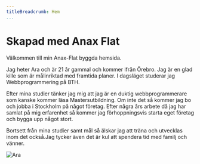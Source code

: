 ```yaml
---
titleBreadcrumb: Hem
...
```

Skapad med Anax Flat
===============================

Välkommen till min Anax-Flat byggda hemsida.

Jag heter Ara och är 21 år gammal och kommer ifrån Örebro. Jag är en glad kille som är målinriktad med framtida planer.
I dagsläget studerar jag Webbprogrammering på BTH.

Efter mina studier tänker jag mig att jag är en duktig webbprogrammerare som kanske kommer läsa Mastersutbildning.
Om inte det så kommer jag bo och jobba i Stockholm på något företag. Efter några års arbete då jag har samlat på mig erfarenhet så kommer jag förhoppningsvis starta eget företag och bygga upp något stort.

Bortsett från mina studier samt mål så älskar jag att träna och utvecklas inom det också.Jag tycker även det är kul att spendera tid med familj och vänner.


![Ara](img/araa.jpg "Ara")
